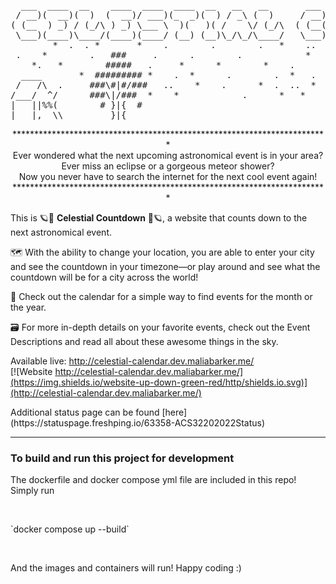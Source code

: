 <pre>
  ___  ____  __    ____  ____  ____  __   __   __       ___  __   _  _  __ _  ____  ____   __   _  _  __ _ 
 / __)(  __)(  )  (  __)/ ___)(_  _)(  ) / _\ (  )     / __)/  \ / )( \(  ( \(_  _)(    \ /  \ / )( \(  ( \
( (__  ) _) / (_/\ ) _) \___ \  )(   )( /    \/ (_/\  ( (__(  O )) \/ (/    /  )(   ) D ((  O )\ /\ //    /
 \___)(____)\____/(____)(____/ (__) (__)\_/\_/\____/   \___)\__/ \____/\_)__) (__) (____/ \__/ (_/\_)\_)__)
        *  .  . *       *    .        .        .   *    ..
 .    *        .   ###     .      .        .            *
    *.   *        #####   .     *      *        *    .
  ____       *  ######### *    .  *      .        .  *   .
 /   /\  .     ###\#|#/###   ..    *    .      *  .  ..  *
/___/  ^/      ###\|/###  *    *            .      *   *
|   ||%%(        # }|{  #
|___|,  \\         }|{               
</pre>

<p align='center'>
  ************************************************************************ <br>
  Ever wondered what the next upcoming astronomical event is in your area? <br>
  Ever miss an eclipse or a gorgeous meteor shower? <br>
  Now you never have to search the internet for the next cool event again! <br>
  ************************************************************************
</p>


This is :ringed_planet::star2: **Celestial Countdown** :star2::ringed_planet:, a website that counts down to the next astronomical event. <br>

:world_map: With the ability to change your location, you are able to enter your city and see the countdown in your timezone—or play around and see what the countdown will be for a city across the world! <br>

:calendar: Check out the calendar for a simple way to find events for the month or the year. <br>

:card_file_box: For more in-depth details on your favorite events, check out the Event Descriptions and read all about these awesome things in the sky. <br>

Available live: http://celestial-calendar.dev.maliabarker.me/  
[![Website http://celestial-calendar.dev.maliabarker.me/](https://img.shields.io/website-up-down-green-red/http/shields.io.svg)](http://celestial-calendar.dev.maliabarker.me/)
<br>
<p>Additional status page can be found [here](https://statuspage.freshping.io/63358-ACS32202022Status)</p>
<hr>

<h3>To build and run this project for development</h3>
<p>The dockerfile and docker compose yml file are included in this repo! Simply run</p> <br>
<p> `docker compose up --build` </p> <br>
<p>And the images and containers will run! Happy coding :)</p>
